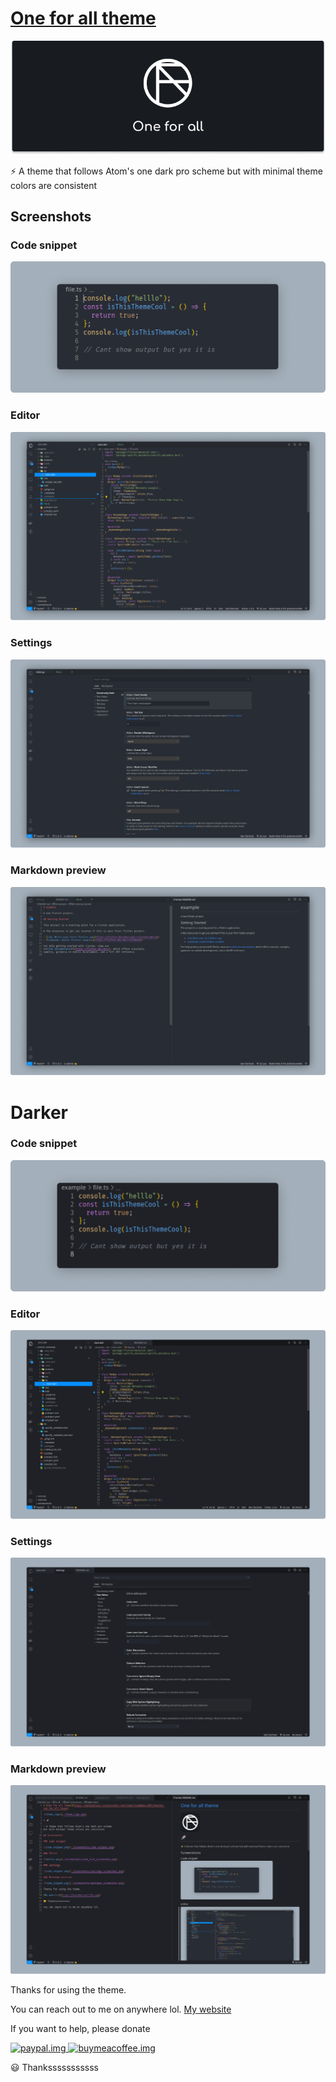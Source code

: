 # [One for all theme](https://marketplace.visualstudio.com/items?itemName=100lvlmaster.one-for-all-theme)

![theme_logo](./theme_banner.png)

⚡ A theme that follows Atom's one dark pro scheme
but with minimal theme colors are consistent

## Screenshots

### Code snippet

![code_snippet.png](./screenshots/code_snippet.png)

### Editor

![editor.png](./screenshots/code_file_screenshot.png)

### Settings

![code_snippet.png](./screenshots/settings_screenshot.png)

### Markdown preview

![code_snippet.png](./screenshots/markdown_screenshot.png)

# Darker

### Code snippet

![code_snippet.png](./screenshots/darker-snippet.png)

### Editor

![editor.png](./screenshots/darker-editor.png)

### Settings

![code_snippet.png](./screenshots/darker-settings.png)

### Markdown preview

![code_snippet.png](./screenshots/darker-readme.png)

Thanks for using the theme.

You can reach out to me on anywhere lol.
[My website](https://navinko.netlify.app)

If you want to help, please donate

<a href="https://https://www.paypal.com/paypalme/NavinKodagIN">
<img height=60 width=auto src="https://www.paypalobjects.com/webstatic/mktg/logo-center/PP_Acceptance_Marks_for_LogoCenter_266x142.png" alt='paypal.img'>
</a>

<a href="https://www.buymeacoffee.com/100lvlmaster">
<img height=60 width=auto src="https://encrypted-tbn0.gstatic.com/images?q=tbn:ANd9GcQJ5Tac2t7GWSQFNxq2GN0qdRuAyNQEMBc0tw&usqp=CAU" alt='buymeacoffee.img'>
</a>

😃 Thanksssssssssss
